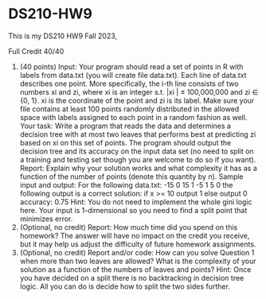 # DS210-HW9

This is my DS210 HW9 Fall 2023,

Full Credit 40/40

1. (40 points) Input: Your program should read a set of points in R with labels from data.txt
(you will create file data.txt). Each line of data.txt describes one point. More specifically,
the i-th line consists of two numbers xi and zi, where xi
is an integer s.t. |xi
| ≤ 100,000,000
and zi ∈ {0, 1}. xi
is the coordinate of the point and zi
is its label. Make sure your file
contains at least 100 points randomly distributed in the allowed space with labels
assigned to each point in a random fashion as well.
Your task: Write a program that reads the data and determines a decision tree with at
most two leaves that performs best at predicting zi based on xi on this set of points. The
program should output the decision tree and its accuracy on the input data set (no need
to split on a training and testing set though you are welcome to do so if you want).
Report: Explain why your solution works and what complexity it has as a function of the
number of points (denote this quantity by n).
Sample input and output: For the following data.txt:
-15 0
15 1
-5 1
5 0
the following output is a correct solution:
if x >= 10
output 1
else
output 0
accuracy: 0.75
Hint: You do not need to implement the whole gini logic here. Your input is
1-dimensional so you need to find a split point that minimizes error.
2. (Optional, no credit) Report: How much time did you spend on this homework? The
answer will have no impact on the credit you receive, but it may help us adjust the
difficulty of future homework assignments.
3. (Optional, no credit)
Report and/or code: How can you solve Question 1 when more than two leaves are
allowed? What is the complexity of your solution as a function of the numbers of leaves
and points?
Hint: Once you have decided on a split there is no backtracking in decision tree logic. All
you can do is decide how to split the two sides further.
